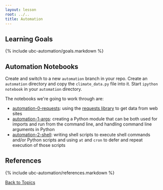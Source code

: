 ```yaml
---
layout: lesson
root: ../..
title: Automation
---
```


## Learning Goals
{% include ubc-automation/goals.markdown %}


## Automation Notebooks

Create and switch to a new `automation` branch in your repo.
Create an `automation` directory and copy the `climate_data.py` file into it.
Start `ipython notebook` in your `automation` directory.

The notebooks we're going to work through are:

- [automation-0-requests](http://nbviewer.ipython.org/url/douglatornell.github.io/2013-09-26-ubc/lessons/ubc-automation/automation-0-requests.ipynb):
using the [requests library](http://docs.python-requests.org/) to get data from web sites
- [automation-1-args](http://nbviewer.ipython.org/url/douglatornell.github.io/2013-09-26-ubc/lessons/ubc-automation/automation-1-args.ipynb):
creating a Python module that can be both used for imports and run from the command line,
and handling command line arguments in Python
- [automation-2-shell](http://nbviewer.ipython.org/url/douglatornell.github.io/2013-09-26-ubc/lessons/ubc-automation/automation-2-shell.ipynb):
writing shell scripts to execute shell commands and/or Python scripts and using `at` and `cron` to defer and repeat execution of those scripts


## References
{% include ubc-automation/references.markdown %}


[Back to Topics](../../index.html#topics)
